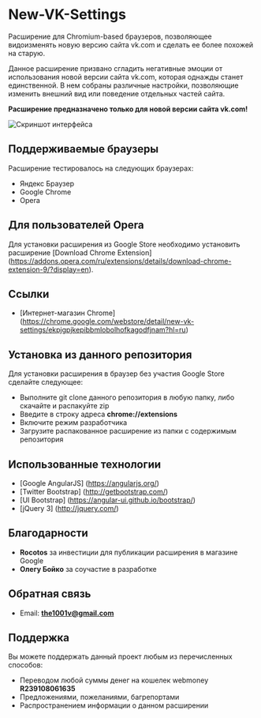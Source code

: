 # New-VK-Settings
Расширение для Chromium-based браузеров, позволяющее видоизменять новую версию сайта vk.com и сделать ее более похожей на старую.

Данное расширение призвано сгладить негативные эмоции от использования новой версии сайта vk.com, которая однажды станет единственной. В нем собраны различные настройки, позволяющие изменить внешний вид или поведение отдельных частей сайта.

**Расширение предназначено только для новой версии сайта vk.com!**

![Скриншот интерфейса](http://i.imgur.com/uKikzct.png)

## Поддерживаемые браузеры
Расширение тестировалось на следующих браузерах:

* Яндекс Браузер
* Google Chrome
* Opera

## Для пользователей Opera
Для установки расширения из Google Store необходимо установить расширение [Download Chrome Extension] (https://addons.opera.com/ru/extensions/details/download-chrome-extension-9/?display=en).

## Ссылки

* [Интернет-магазин Chrome] (https://chrome.google.com/webstore/detail/new-vk-settings/ekpjgpjkepibbmlobolhofkagodfjnam?hl=ru)

## Установка из данного репозитория
Для установки расширения в браузер без участия Google Store сделайте следующее:
* Выполните git clone данного репозитория в любую папку, либо скачайте и распакуйте zip
* Введите в строку адреса **chrome://extensions**
* Включите режим разработчика
* Загрузите распакованное расширение из папки с содержимым репозитория


## Использованные технологии

*  [Google AngularJS] (https://angularjs.org/)
*  [Twitter Bootstrap] (http://getbootstrap.com/)
*  [UI Bootstrap] (https://angular-ui.github.io/bootstrap/)
*  [jQuery 3] (http://jquery.com/)

## Благодарности

* **Rocotos** за инвестиции для публикации расширения в магазине Google
* **Олегу Бойко** за соучастие в разработке

## Обратная связь

* Email: **the1001v@gmail.com**

## Поддержка
Вы можете поддержать данный проект любым из перечисленных способов:

* Переводом любой суммы денег на кошелек webmoney **R239108061635**
* Предложениями, пожеланиями, багрепортами
* Распространением информации о данном расширении
